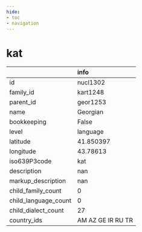 ```yaml
---
hide:
- toc
- navigation
---
```

# kat
|                      | info              |
|:---------------------|:------------------|
| id                   | nucl1302          |
| family_id            | kart1248          |
| parent_id            | geor1253          |
| name                 | Georgian          |
| bookkeeping          | False             |
| level                | language          |
| latitude             | 41.850397         |
| longitude            | 43.78613          |
| iso639P3code         | kat               |
| description          | nan               |
| markup_description   | nan               |
| child_family_count   | 0                 |
| child_language_count | 0                 |
| child_dialect_count  | 27                |
| country_ids          | AM AZ GE IR RU TR |